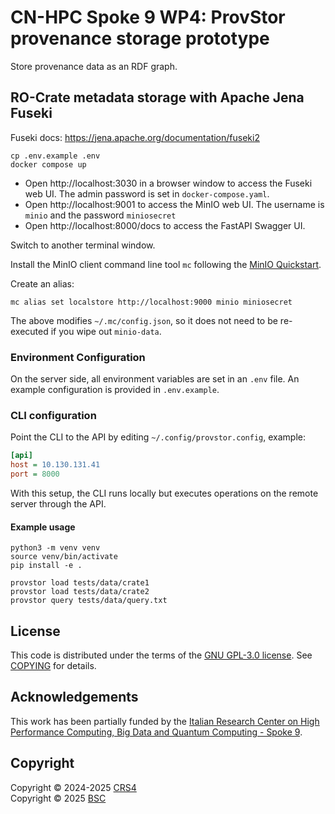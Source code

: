 # CN-HPC Spoke 9 WP4: ProvStor provenance storage prototype

Store provenance data as an RDF graph.


## RO-Crate metadata storage with Apache Jena Fuseki

Fuseki docs: https://jena.apache.org/documentation/fuseki2


```
cp .env.example .env
docker compose up
```

* Open http://localhost:3030 in a browser window to access the Fuseki web UI. The admin password is set in `docker-compose.yaml`.
* Open http://localhost:9001 to access the MinIO web UI. The username is `minio` and the password `miniosecret`
* Open http://localhost:8000/docs to access the FastAPI Swagger UI.

Switch to another terminal window.

Install the MinIO client command line tool `mc` following the [MinIO Quickstart](https://min.io/docs/minio/linux/reference/minio-mc.html#quickstart).

Create an alias:

```
mc alias set localstore http://localhost:9000 minio miniosecret
```

The above modifies `~/.mc/config.json`, so it does not need to be re-executed if you wipe out `minio-data`.


### Environment Configuration

On the server side, all environment variables are set in an `.env` file.
An example configuration is provided in `.env.example`.


### CLI configuration

Point the CLI to the API by editing `~/.config/provstor.config`, example:

```ini
[api]
host = 10.130.131.41
port = 8000
```

With this setup, the CLI runs locally but executes operations on the remote server through the API.


#### Example usage
```
python3 -m venv venv
source venv/bin/activate
pip install -e .

provstor load tests/data/crate1
provstor load tests/data/crate2
provstor query tests/data/query.txt
```

## License

This code is distributed under the terms of the [GNU GPL-3.0 license](https://opensource.org/license/GPL-3.0).  See [COPYING](./COPYING) for details.


## Acknowledgements

This work has been partially funded by the [Italian Research Center on High Performance Computing, Big Data and Quantum Computing - Spoke
9](https://www.supercomputing-icsc.it/en/spoke-9-digital-society-smart-cities-en/).

## Copyright

Copyright © 2024-2025 [CRS4](https://www.crs4.it/) \
Copyright © 2025 [BSC](https://www.bsc.es/)
